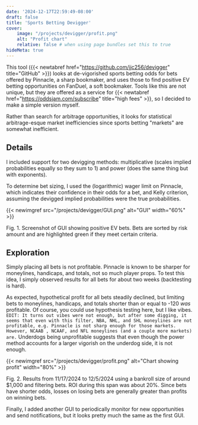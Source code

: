 ```yaml
---
date: '2024-12-17T22:59:49-08:00'
draft: false
title: 'Sports Betting Devigger'
cover:
    image: "/projects/devigger/profit.png"
    alt: "Profit chart"
    relative: false # when using page bundles set this to true
hideMeta: true
---
```


This tool ({{< newtabref href="https://github.com/jjc256/devigger" title="GitHub" >}}) looks at de-vigorished sports betting odds for bets offered by Pinnacle, a sharp bookmaker, and uses those to find positive EV betting opportunities on FanDuel, a soft bookmaker. Tools like this are not unique, but they are offered as a service for {{< newtabref href="https://oddsjam.com/subscribe" title="high fees" >}}, so I decided to make a simple version myself.

Rather than search for arbitrage opportunities, it looks for statistical arbitrage-esque market inefficiencies since sports betting "markets" are somewhat inefficient.

## Details

I included support for two devigging methods: multiplicative (scales implied probabilities equally so they sum to 1) and power (does the same thing but with exponents).

To determine bet sizing, I used the (logarithmic) wager limit on Pinnacle, which indicates their confidence in their odds for a bet, and Kelly criterion, assuming the devigged implied probabilities were the true probabilities.

{{< newimgref src="/projects/devigger/GUI.png" alt="GUI" width="60%" >}}
<figcaption>Fig. 1. Screenshot of GUI showing positive EV bets. Bets are sorted by risk amount and are highlighted green if they meet certain criteria.</figcaption>

## Exploration

Simply placing all bets is not profitable. Pinnacle is known to be sharper for moneylines, handicaps, and totals, not so much player props. To test this idea, I simply observed results for all bets for about two weeks (backtesting is hard).

As expected, hypothetical profit for all bets steadily declined, but limiting bets to moneylines, handicaps, and totals shorter than or equal to -120 *was* profitable. Of course, you could use hypothesis testing here, but I like vibes. `EDIT: It turns out vibes were not enough, but after some digging, it seems that even with this filter, NBA, NHL, and SHL moneylines are not profitable, e.g. Pinnacle is not sharp enough for those markets. However, NCAAB , NCAAF, and NFL moneylines (and a couple more markets) are.` Underdogs being unprofitable suggests that even though the power method accounts for a larger vigorish on the underdog side, it is not enough.

{{< newimgref src="/projects/devigger/profit.png" alt="Chart showing profit" width="80%" >}}
<figcaption>Fig. 2. Results from 11/17/2024 to 12/5/2024 using a bankroll size of around $1,000 and filtering bets. ROI during this span was about 20%. Since bets have shorter odds, losses on losing bets are generally greater than profits on winning bets.</figcaption>

Finally, I added another GUI to periodically monitor for new opportunities and send notifications, but it looks pretty much the same as the first GUI.